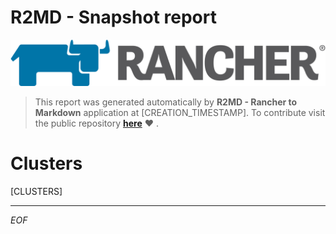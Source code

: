 # R2MD - Snapshot report

[![rancher-logo](https://raw.githubusercontent.com/Devwarlt/r2md/1887185f20e945d21685904177e79e9fb29e011a/rancher-logo.png)](#r2md-snapshot-report)

> This report was generated automatically by **R2MD - Rancher to Markdown** application at [CREATION_TIMESTAMP]. To contribute visit the public repository [**here**](https://github.com/Devwarlt/r2md) :heart: .

# Clusters

[CLUSTERS]

---

*EOF*